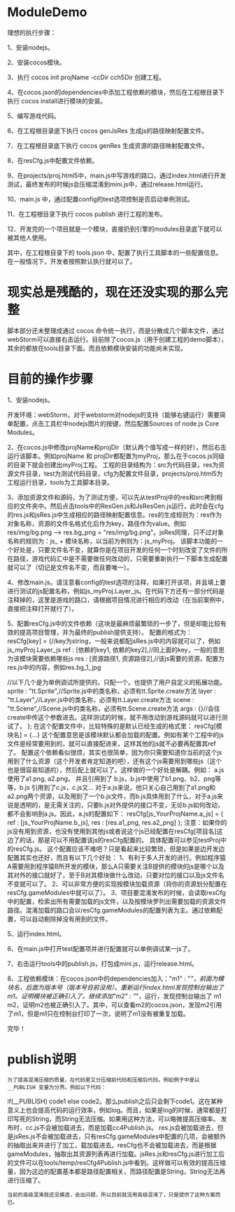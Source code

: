 ModuleDemo
==========

  理想的执行步骤：
  
1、安装nodejs。

2、安装cocos模块。

3、执行 cocos init projName -ccDir cch5Dir 创建工程。

4、在cocos.json的dependencies中添加工程依赖的模块，然后在工程根目录下执行 cocos install进行模块的安装。

5、编写游戏代码。

6、在工程根目录底下执行 cocos genJsRes 生成js的路径映射配置文件。

7、在工程根目录底下执行 cocos genRes 生成资源的路径映射配置文件。

8、在resCfg.js中配置文件依赖。

9、在projects/proj.html5中，main.js中写游戏的路口，通过index.html进行开发测试，最终发布的时候js会压缩混淆到mini.js中，通过release.html运行。

10、main.js 中，通过配置config的test选项控制是否启动单例测试。

11、在工程根目录下执行 cocos publish 进行工程的发布。

12、开发完的一个项目就是一个模块，直接扔到引擎的modules目录底下就可以被其他人使用。

其中，在工程根目录下的 tools.json 中，配置了执行工具脚本的一些配置信息。在一般情况下，开发者按照默认执行就可以了。




现实总是残酷的，现在还没实现的那么完整
====================
脚本部分还未整理成通过 cocos 命令统一执行，而是分散成几个脚本文件，通过webStorm可以直接右击运行。目前除了cocos.js（用于创建工程的demo脚本），其余的都放在tools目录下面。而且依赖模块安装的功能尚未实现。


目前的操作步骤
==============
1、安装nodejs。

开发环境：webStorm，对于webstorm对nodejs的支持（能够右键运行）需要简单配置，点击工具栏中nodejs图片的按键，然后配置Sources of node.js Core Modules。

2、在cocos.js中修改projName和projDir（默认两个值写成一样的好），然后右击运行该脚本。例如projName 和 projDir都配置为myProj，那么在于cocos.js同级的目录下就会创建出myProj工程。
工程的目录结构为：src为代码目录，res为资源文件目录，test为测试代码目录，cfg为配置文件目录，projects/proj.html5为工程运行目录，tools为工具脚本目录。

3、添加资源文件和源码，为了测试方便，可以先从testProj中的res和src拷到相应的文件夹中。然后点击tools中的ResGen.js和JsResGen.js运行，此时会在cfg的res.js和jsRes.js中生成相应的路径映射配置信息。res的生成规则为：res作为对象名称，资源的文件名格式化后作为key，路径作为value。例如 res/img/bg.png --> res.bg_png = "res/img/bg.png"。jsRes同理，只不过对象名称的规则为：js_ + 模块名称，以当前为例则为：js_myProj。
    该脚本功能的一个好处是，只要文件名不变，就算你是在项目开发的任何一个时刻改变了文件的所在路径，游戏代码汇中是不需要做任何改动的，只需要重新执行一下脚本生成配置就可以了（切记是文件名不变，而且要唯一）。

4、修改main.js。请注意看config的test选项的注释，如果打开该项，并且填上要进行测试的js配置名称，例如js_myProj.Layer_js。在代码下方还有一部分代码是注释掉的，这里是游戏的路口，请根据项目情况进行相应的改动（在当前案例中，直接把注释打开就行了）。

5、配置resCfg.js中的文件依赖（这块是最麻烦最繁琐的一步了，但是却能比较有效的提高项目管理，并为最终的publish提供支持）。
配置的格式为：
resCfg[key] = {//key为string，一般来说都配jsRes.js中的内容就可以了，例如js_myProj.Layer_js
  ref : [依赖的key1, 依赖的key2],//同上面的key，一般的意思为该模块需要依赖哪些js
  res : [资源路径1, 资源路径2],//该js需要的资源，配置为res.js中的内容，例如res.bg_1_jpg
  
  //以下几个是为单例调试所提供的，只配一个。也提供了用户自定义的拓展功能。
  sprite : "tt.Sprite",//Sprite.js中的类名称，必须有tt.Sprite.create方法
  layer : "tt.Layer",//Layer.js中的类名称，必须有tt.Layer.create方法
  scene : "tt.Scene",//Scene.js中的类名称，必须有tt.Scene.create方法
  args : {}//会往create中传这个参数进去。这样测试的时候，就不用改动到游戏源码就可以进行测试了。
};
在这个配置文件中，比较特殊的是默认已经生成的格式里：
resCfg[模块名] = {...}
这个配置意思是该模块默认都会加载的配置。例如有某个工程中的js文件是经常要用到的，就可以直接配进来，这样其他的js就不必要再配置其ref了。
配置这个依赖看似很烦，其实也很简单，因为你只需要知道你当前的这个js用到了什么资源（这个开发者肯定知道的吧），还有这个js需要用到哪些js（这个也是很容易知道的），然后配上就可以了。这样做的一个好处是解耦。例如：
    a.js使用了a1.png, a2.png， 并且引用到了 b.js，b.js中使用了b1.png、b2、png等等，b.js 引用到了c.js，c.js又...
    对于a.js来说，他只关心自己用到了a1.png和a2.png两个资源，以及用到了一个b.js文件，而b.js具体用到了什么，对于a.js来说是透明的，是无需关注的，只要b.js对外提供的接口不变，无论b.js如何改动，都不会影响到a.js。因此，a.js的配置如下：
    resCfg[js_YourProjName.a_js] = {
        ref : [js_YourProjName.b_js],
        res : [res.a1_png, res.a2_png]
    };
    注意：如果你的js没有用到资源，也没有使用到其他js或者说这个js已经配置在resCfg[项目名]这边了的话，那是可以不用配置该js的resCfg配置的。
    具体配置可以参见testProj中的resCfg.js。
    这个配置应该不难吧？只是看起来比较繁琐，但是如果是边开发边配置其实也还好，而且有以下几个好处：
    1、有利于多人开发的进行。例如程序猿A需要用到程序猿B所开发的模块，那么A只需要关注B提供的模块的js是哪个以及其对外的接口就好了，至于B对其模块做什么改动，只要对位的接口以及js文件名不变就可以了。
    2、可以非常方便的实现按模块加载资源（将你的资源划分配置在resCfg.gameModules中就可以了）。
    3、项目要混淆发布的时候，会读取resCfg中的配置，检索出所有需要加载的js文件，以及按模块罗列出需要加载的资源文件路径。混淆加载的路口会以resCfg.gameModules的配置列表为主。通过依赖配置，可以自动剔除掉没有用到的文件。
    
5、运行index.html。

6、在main.js中打开test配置项并进行配置就可以单例调试某一js了。

7、右击运行tools中的publish.js，打包成mini.js，运行release.html。

8、工程依赖模块：在cocos.json中的dependencies加入："m1" : "*"，前面为模块名，后面为版本号（版本号目前没用）。重新运行index.html发现控制台输出了m1。证明模块被正确引入了。继续添加"m2" : "*"，运行，发现控制台输出了 m1 m2，证明m2也被正确引入了。其中，可以查看m2的cocos.json，发现m2引用了m1，但是m1只在控制台打印了一次，说明了m1没有被重复加载。

完毕！


publish说明
==============
    为了提高混淆压缩的质量，在代码里又分压缩前代码和压缩后代码，例如例子中是以 __PUBLISH 变量为分界。例如以下代码：
if(__PUBLISH) code1 else code2。那么publish之后只会剩下code1。这在某种意义上也会提高代码的运行效率，例如log。而且，如果是log的时候，通常都是打印写死的String，而String无法压缩。如果用这种方法，可以略微提高压缩率。
    发布时，cc.js不会被加载进去，而是加载cc4Publish.js。
    res.js会被加载进去，但是jsRes.js不会被加载进去，只有resCfg.gameModules中配置的几项，会被额外的抽取出来并进行了加工，载加载进去。resCfg也不会被加载进去，而是根据gameModules，抽取出其资源列表再进行加载。jsRes.js和resCfg.js进行加工后的文件可以在tools/temp/resCfg4Publish.js中看到。这样做可以有效的提高压缩量，因为这边的配置基本都是路径配置相关，而路径配置是String，String无法再进行压缩了。
    
    当前的高级混淆我还没摸透，会出问题，所以目前就没用高级混淆了，只是提供了这种方案而已。


